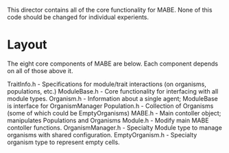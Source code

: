 This director contains all of the core functionality for MABE.  None of this code should be
changed for individual experients.

# Layout

The eight core components of MABE are below.  Each component depends on all of those above it.

TraitInfo.h       - Specifications for module/trait interactions (on organisms, populations, etc.)
ModuleBase.h      - Core functionality for interfacing with all module types.
Organism.h        - Information about a single agent; ModuleBase is interface for OrganismManager
Population.h      - Collection of Organisms (some of which could be EmptyOrganisms)
MABE.h            - Main contoller object; manipulates Populations and Organisms
Module.h          - Modify main MABE contoller functions.
OrganismManager.h - Specialty Module type to manage organisms with shared configuration.
EmptyOrganism.h   - Specialty organism type to represent empty cells.

